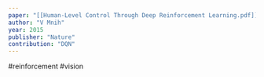 ```yaml
---
paper: "[[Human-Level Control Through Deep Reinforcement Learning.pdf]]"
author: "V Mnih"
year: 2015
publisher: "Nature"
contribution: "DQN"
---
```

#reinforcement #vision 
